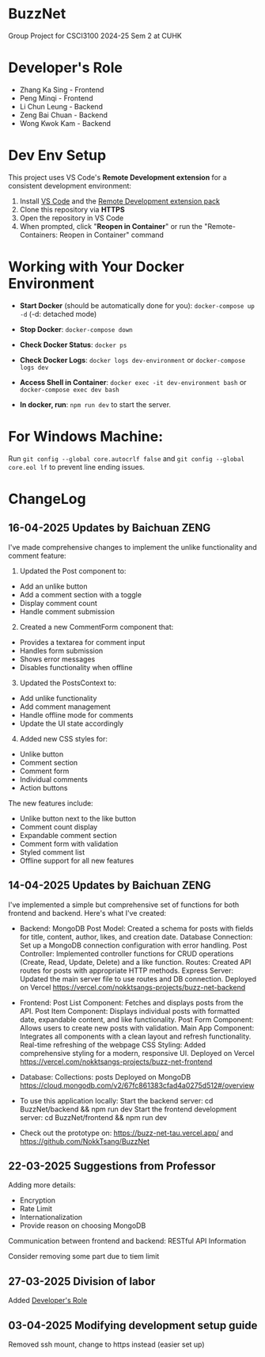 # BuzzNet

Group Project for CSCI3100 2024-25 Sem 2 at CUHK

# Developer's Role

- Zhang Ka Sing - Frontend
- Peng Minqi - Frontend
- Li Chun Leung - Backend
- Zeng Bai Chuan - Backend
- Wong Kwok Kam - Backend

# Dev Env Setup

This project uses VS Code's **Remote Development extension** for a consistent development environment:

1. Install [VS Code](https://code.visualstudio.com/) and the [Remote Development extension pack](https://marketplace.visualstudio.com/items?itemName=ms-vscode-remote.vscode-remote-extensionpack)
2. Clone this repository via **HTTPS**
3. Open the repository in VS Code
4. When prompted, click "**Reopen in Container**" or run the "Remote-Containers: Reopen in Container" command

# Working with Your Docker Environment

- **Start Docker** (should be automatically done for you): `docker-compose up -d` (-d: detached mode)
- **Stop Docker**: `docker-compose down`
- **Check Docker Status**: `docker ps`
- **Check Docker Logs**: `docker logs dev-environment` or `docker-compose logs dev`

- **Access Shell in Container**: `docker exec -it dev-environment bash` or `docker-compose exec dev bash`

- **In docker, run**: `npm run dev` to start the server.

# For Windows Machine:

Run `git config --global core.autocrlf false` and `git config --global core.eol lf` to prevent line ending issues.

# ChangeLog

## 16-04-2025 Updates by Baichuan ZENG

I've made comprehensive changes to implement the unlike functionality and comment feature:

1. Updated the Post component to:

- Add an unlike button
- Add a comment section with a toggle
- Display comment count
- Handle comment submission

2. Created a new CommentForm component that:

- Provides a textarea for comment input
- Handles form submission
- Shows error messages
- Disables functionality when offline

3. Updated the PostsContext to:

- Add unlike functionality
- Add comment management
- Handle offline mode for comments
- Update the UI state accordingly

4. Added new CSS styles for:

- Unlike button
- Comment section
- Comment form
- Individual comments
- Action buttons

The new features include:

- Unlike button next to the like button
- Comment count display
- Expandable comment section
- Comment form with validation
- Styled comment list
- Offline support for all new features

## 14-04-2025 Updates by Baichuan ZENG

I've implemented a simple but comprehensive set of functions for both frontend and backend. Here's what I've created:

- Backend:
  MongoDB Post Model: Created a schema for posts with fields for title, content, author, likes, and creation date.
  Database Connection: Set up a MongoDB connection configuration with error handling.
  Post Controller: Implemented controller functions for CRUD operations (Create, Read, Update, Delete) and a like function.
  Routes: Created API routes for posts with appropriate HTTP methods.
  Express Server: Updated the main server file to use routes and DB connection.
  Deployed on Vercel https://vercel.com/nokktsangs-projects/buzz-net-backend

- Frontend:
  Post List Component: Fetches and displays posts from the API.
  Post Item Component: Displays individual posts with formatted date, expandable content, and like functionality.
  Post Form Component: Allows users to create new posts with validation.
  Main App Component: Integrates all components with a clean layout and refresh functionality.
  Real-time refreshing of the webpage
  CSS Styling: Added comprehensive styling for a modern, responsive UI.
  Deployed on Vercel https://vercel.com/nokktsangs-projects/buzz-net-frontend

- Database:
  Collections: posts
  Deployed on MongoDB https://cloud.mongodb.com/v2/67fc861383cfad4a0275d512#/overview

- To use this application locally:
  Start the backend server: cd BuzzNet/backend && npm run dev
  Start the frontend development server: cd BuzzNet/frontend && npm run dev

- Check out the prototype on: https://buzz-net-tau.vercel.app/ and https://github.com/NokkTsang/BuzzNet

## 22-03-2025 Suggestions from Professor

Adding more details:

- Encryption
- Rate Limit
- Internationalization
- Provide reason on choosing MongoDB

Communication between frontend and backend: RESTful API Information

Consider removing some part due to tiem limit

## 27-03-2025 Division of labor

Added [Developer's Role](#developers-role)

## 03-04-2025 Modifying development setup guide

Removed ssh mount, change to https instead (easier set up)
